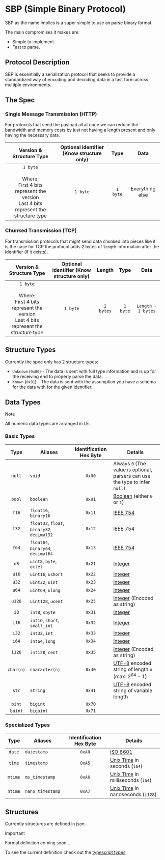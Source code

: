 # SBP (Simple Binary Protocol)

SBP as the name implies is a super simple to use an parse binary format.

The main compromises it makes are:
- Simple to implement.
- Fast to parse.

## Protocol Description

SBP is essentially a serialization protocol that seeks to provide a standardized way of encoding and decoding data in a fast form across multiple environments.

## The Spec

### Single Message Transmission (HTTP)

For protocols that send the payload all at once we can reduce the bandwidth and memory costs by just not having a length present and only having the necessary data.

|                                         Version & Structure Type                                         | Optional identifier (Know structure only) |   Type   |      Data       |
| :------------------------------------------------------------------------------------------------------: | :---------------------------------------: | :------: | :-------------: |
| `1 byte`<br><br>Where:<br>First 4 bits represent the version<br>Last 4 bits represent the structure type |                 `1 byte`                  | `1 byte` | Everything else |

### Chunked Transmission (TCP)

For transmission protocols that might send data chunked into pieces like it is the case for TCP the protocol adds 2 bytes of `length` information after the identifier (if it exists).

|                                         Version & Structure Type                                         | Optional identifier (Know structure only) |  Length   |   Type   |        Data        |
| :------------------------------------------------------------------------------------------------------: | :---------------------------------------: | :-------: | :------: | :----------------: |
| `1 byte`<br><br>Where:<br>First 4 bits represent the version<br>Last 4 bits represent the structure type |                 `1 byte`                  | `2 bytes` | `1 byte` | `Length - 1 bytes` |
 

## Structure Types

Currently the spec only has 2 structure types:

- `Unknown` (`0x00`) - The data is sent with full type information and is up for the receiving end to properly parse the data.
- `Known` (`0x01`) - The data is sent with the assumption you have a schema for the data with for the given identifier.


## Data Types

> [!NOTE]
> All numeric data types are arranged in LE.

### Basic Types

|   Type    | Aliases                                     | Identification Hex Byte | Details                                                                                                            |
| :-------: | ------------------------------------------- | :---------------------: | ------------------------------------------------------------------------------------------------------------------ |
|  `null`   | `void`                                      |         `0x00`          | Always `0` (The value is optional, parsers can use the type to infer `null`)                                       |
|  `bool`   | `boolean`                                   |         `0x01`          | [Boolean](https://en.wikipedia.org/wiki/Boolean_data_type) (either `0` or `1`)                                     |
|   `f16`   | `float16`, `binary16`                       |         `0x11`          | [IEEE 754](https://en.wikipedia.org/wiki/IEEE_754)                                                                 |
|   `f32`   | `float32`, `float`, `binary32`, `decimal32` |         `0x12`          | [IEEE 754](https://en.wikipedia.org/wiki/IEEE_754)                                                                 |
|   `f64`   | `float64`, `binary64`, `decimal64`          |         `0x13`          | [IEEE 754](https://en.wikipedia.org/wiki/IEEE_754)                                                                 |
|   `u8`    | `uint8`, `byte`, `octet`                    |         `0x21`          | [Integer](https://en.wikipedia.org/wiki/Integer_(computer_science)#Common_integral_data_types)                     |
|   `u16`   | `uint16`, `ushort`                          |         `0x22`          | [Integer](https://en.wikipedia.org/wiki/Integer_(computer_science)#Common_integral_data_types)                     |
|   `u32`   | `uint32`, `uint`                            |         `0x23`          | [Integer](https://en.wikipedia.org/wiki/Integer_(computer_science)#Common_integral_data_types)                     |
|   `u64`   | `uint64`, `ulong`                           |         `0x24`          | [Integer](https://en.wikipedia.org/wiki/Integer_(computer_science)#Common_integral_data_types)                     |
|  `u128`   | `uint128`, `ucent`                          |         `0x25`          | [Integer](https://en.wikipedia.org/wiki/Integer_(computer_science)#Common_integral_data_types) (Encoded as string) |
|   `i8`    | `int8`, `sbyte`                             |         `0x31`          | [Integer](https://en.wikipedia.org/wiki/Integer_(computer_science)#Common_integral_data_types)                     |
|   `i16`   | `int16`, `short`, `small_int`               |         `0x32`          | [Integer](https://en.wikipedia.org/wiki/Integer_(computer_science)#Common_integral_data_types)                     |
|   `i32`   | `int32`, `int`                              |         `0x33`          | [Integer](https://en.wikipedia.org/wiki/Integer_(computer_science)#Common_integral_data_types)                     |
|   `i64`   | `int64`, `long`                             |         `0x34`          | [Integer](https://en.wikipedia.org/wiki/Integer_(computer_science)#Common_integral_data_types)                     |
|  `i128`   | `int128`, `cent`                            |         `0x35`          | [Integer](https://en.wikipedia.org/wiki/Integer_(computer_science)#Common_integral_data_types) (Encoded as string) |
| `char(n)` | `character(n)`                              |         `0x40`          | [UTF-8](https://en.wikipedia.org/wiki/UTF-8) encoded string of length `n` (max: $2^{64} − 1$)                      |
|   `str`   | `string`                                    |         `0x41`          | [UTF-8](https://en.wikipedia.org/wiki/UTF-8) encoded string of variable length                                     |
|  `bint`   | `bigint`                                    |         `0x70`          |                                                                                                                    |
|  `buint`  | `biguint`                                   |         `0x71`          |                                                                                                                    |

### Specialized Types

|  Type   | Aliases          | Identification Hex Byte | Details                                                                      |
| :-----: | ---------------- | :---------------------: | ---------------------------------------------------------------------------- |
| `date`  | `datestamp`      |         `0xA0`          | [ISO 8601](https://en.wikipedia.org/wiki/ISO_8601)                           |
| `time`  | `timestamp`      |         `0xA5`          | [Unix Time](https://en.wikipedia.org/wiki/Unix_time) in seconds (`i64`)      |
| `mtime` | `ms_timestamp`   |         `0xA6`          | [Unix Time](https://en.wikipedia.org/wiki/Unix_time) in milliseconds (`i64`) |
| `ntime` | `nano_timestamp` |         `0xA7`          | [Unix Time](https://en.wikipedia.org/wiki/Unix_time) in nanoseconds (`i128`) |

## Structures

Currently structures are defined in json.

> [!IMPORTANT]
> Formal definition coming soon...

To see the current definition check out the [typescript types](./js/src/schema-definition.ts).